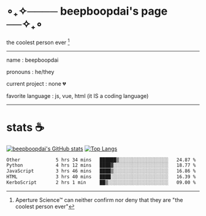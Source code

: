 # ∘₊✧──── beepboopdai's page ──✧₊∘
the coolest person ever [^1]

---

name
: beepboopdai

pronouns
: he/they

current project
: none 💔

favorite language
: js, vue, html (it IS a coding language)

---

# stats ☕

[![beepboopdai's GitHub stats](https://github-readme-stats.vercel.app/api?username=beepboopdai&theme=dracula&bg_color=00000000&hide_border=true)](https://github.com/anuraghazra/github-readme-stats) [![Top Langs](https://github-readme-stats.vercel.app/api/top-langs/?username=beepboopdai&theme=dracula&bg_color=00000000&hide_border=true&layout=donut)](https://github.com/anuraghazra/github-readme-stats) 

<!--START_SECTION:waka-->

```txt
Other             5 hrs 34 mins   ██████▒░░░░░░░░░░░░░░░░░░   24.87 %
Python            4 hrs 12 mins   ████▓░░░░░░░░░░░░░░░░░░░░   18.77 %
JavaScript        3 hrs 46 mins   ████▒░░░░░░░░░░░░░░░░░░░░   16.86 %
HTML              3 hrs 40 mins   ████░░░░░░░░░░░░░░░░░░░░░   16.39 %
KerboScript       2 hrs 1 min     ██▒░░░░░░░░░░░░░░░░░░░░░░   09.00 %
```

<!--END_SECTION:waka-->







[^1]: Aperture Science™ can neither confirm nor deny that they are "the coolest person ever"
